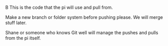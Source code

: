 B
This is the code that the pi will use and pull from.

Make a new branch or folder system before pushing please. We will merge stuff later.


Shane or someone who knows Git well will manage the pushes and pulls from the pi itself.
